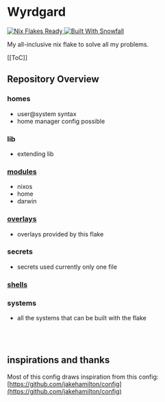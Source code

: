# Wyrdgard 

<a href="https://nixos.wiki/wiki/Flakes" target="_blank">
	<img alt="Nix Flakes Ready" src="https://img.shields.io/static/v1?logo=nixos&logoColor=d8dee9&label=Nix%20Flakes&labelColor=5e81ac&message=Ready&color=d8dee9&style=for-the-badge">
</a>
<a href="https://github.com/snowfallorg/lib" target="_blank">
	<img alt="Built With Snowfall" src="https://img.shields.io/static/v1?logoColor=d8dee9&label=Built%20With&labelColor=5e81ac&message=Snowfall&color=d8dee9&style=for-the-badge">
</a>

My all-inclusive nix flake to solve all my problems.

[[ToC]]

## Repository Overview

### homes

- user@system syntax
- home manager config possible

### lib

- extending lib

### [modules](./modules/README.md)

- nixos
- home
- darwin

### [overlays](./overlays/README.md)

- overlays provided by this flake

### secrets

- secrets used currently only one file
### [shells](./shells/README.md)


### systems

- all the systems that can be built with the flake


<br>
<br>

## inspirations and thanks

Most of this config draws inspiration from this config:
[https://github.com/jakehamilton/config](https://github.com/jakehamilton/config)


